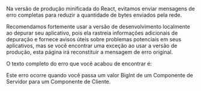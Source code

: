 <Intro>

Na versão de produção minificada do React, evitamos enviar mensagens de erro completas para reduzir a quantidade de bytes enviados pela rede.

</Intro>

Recomendamos fortemente usar a versão de desenvolvimento localmente ao depurar seu aplicativo, pois ela rastreia informações adicionais de depuração e fornece avisos úteis sobre problemas potenciais em seus aplicativos, mas se você encontrar uma exceção ao usar a versão de produção, esta página irá reconstituir a mensagem de erro original.

O texto completo do erro que você acabou de encontrar é:

<ErrorDecoder />

Este erro ocorre quando você passa um valor BigInt de um Componente de Servidor para um Componente de Cliente.
